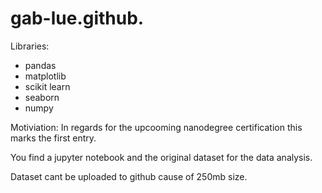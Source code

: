 # gab-lue.github.

Libraries:
- pandas
- matplotlib
- scikit learn
- seaborn
- numpy


Motiviation:
In regards for the upcooming nanodegree certification this marks the first entry. 

You find a jupyter notebook and the original dataset for the data analysis.

Dataset cant be uploaded to github cause of 250mb size.
